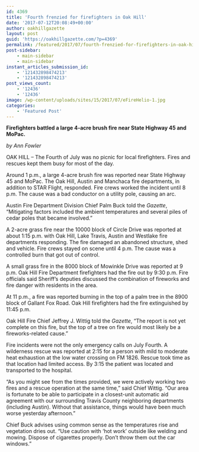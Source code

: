 ```yaml
---
id: 4369
title: 'Fourth frenzied for firefighters in Oak Hill'
date: '2017-07-12T20:08:49+00:00'
author: oakhillgazette
layout: post
guid: 'https://oakhillgazette.com/?p=4369'
permalink: /featured/2017/07/fourth-frenzied-for-firefighters-in-oak-hill/
post-sidebar:
    - main-sidebar
    - main-sidebar
instant_articles_submission_id:
    - '121432898474213'
    - '121432898474213'
post_views_count:
    - '12436'
    - '12436'
image: /wp-content/uploads/sites/15/2017/07/eFireHelio-1.jpg
categories:
    - 'Featured Post'
---
```


**Firefighters battled a large 4-acre brush fire near State Highway 45 and MoPac.**

*by Ann Fowler*

OAK HILL – The Fourth of July was no picnic for local firefighters. Fires and rescues kept them busy for most of the day.

Around 1 p.m., a large 4-acre brush fire was reported near State Highway 45 and MoPac. The Oak Hill, Austin and Manchaca fire departments, in addition to STAR Flight, responded. Fire crews worked the incident until 8 p.m. The cause was a bad conductor on a utility pole, causing an arc.

Austin Fire Department Division Chief Palm Buck told the *Gazette*, “Mitigating factors included the ambient temperatures and several piles of cedar poles that became involved.”

A 2-acre grass fire near the 10000 block of Circle Drive was reported at about 1:15 p.m. with Oak Hill, Lake Travis, Austin and Westlake fire departments responding. The fire damaged an abandoned structure, shed and vehicle. Fire crews stayed on scene until 4 p.m. The cause was a controlled burn that got out of control.

A small grass fire in the 8000 block of Mowinkle Drive was reported at 9 p.m. Oak Hill Fire Department firefighters had the fire out by 9:30 p.m. Fire officials said Sheriff’s deputies discussed the combination of fireworks and fire danger with residents in the area.

At 11 p.m., a fire was reported burning in the top of a palm tree in the 8900 block of Gallant Fox Road. Oak Hill firefighters had the fire extinguished by 11:45 p.m.

Oak Hill Fire Chief Jeffrey J. Wittig told the *Gazette*, “The report is not yet complete on this fire, but the top of a tree on fire would most likely be a fireworks-related cause.”

Fire incidents were not the only emergency calls on July Fourth. A wilderness rescue was reported at 2:15 for a person with mild to moderate heat exhaustion at the low water crossing on FM 1826. Rescue took time as that location had limited access. By 3:15 the patient was located and transported to the hospital.

“As you might see from the times provided, we were actively working two fires and a rescue operation at the same time,” said Chief Wittig. “Our area is fortunate to be able to participate in a closest-unit automatic aid agreement with our surrounding Travis County neighboring departments (including Austin). Without that assistance, things would have been much worse yesterday afternoon.”

Chief Buck advises using common sense as the temperatures rise and vegetation dries out. “Use caution with ‘hot work’ outside like welding and mowing. Dispose of cigarettes properly. Don’t throw them out the car windows.”